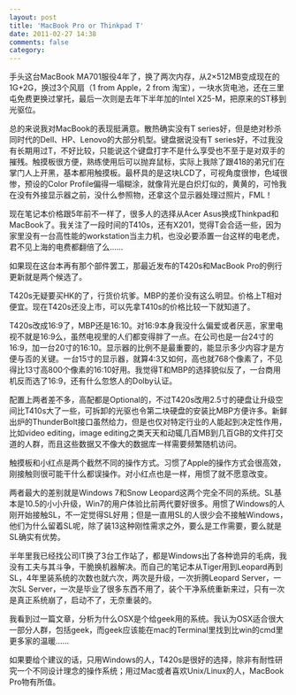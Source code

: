 ```yaml
---
layout: post
title: 'MacBook Pro or Thinkpad T'
date: 2011-02-27 14:38
comments: false
category: 
---
```

    

手头这台MacBook MA701服役4年了，换了两次内存，从2×512MB变成现在的1G+2G，换过3个风扇（1 from Apple，2 from 淘宝），一块水货电池，还在三里屯免费更换过掌托，最后一次则是去年下半年加的Intel X25-M，把原来的ST移到光驱位。

总的来说我对MacBook的表现挺满意。散热确实没有T series好，但是绝对秒杀同时代的Dell、HP、Lenovo的大部分机型。键盘据说没有T series好，不过我没有长期用过T，不好比较，只能说这个键盘打字不是什么享受也不至于是对双手的摧残。触摸板很方便，熟练使用后可以抛弃鼠标，实际上我除了跟418的弟兄们在掌门人上开黑，基本都用触摸板。最杯具的是这块LCD了，可视角度很惨，色域很惨，预设的Color Profile偏得一塌糊涂，就像背光是白炽灯似的，黄黄的，可怜我在没有外接显示器之前，没什么参照物，还拿这个显示器处理过照片，FML！

现在笔记本价格跟5年前不一样了，很多人的选择从Acer Asus换成Thinkpad和MacBook了。我关注了一段时间的T410s，还有X201，觉得T会合适一些，因为家里没有一台高性能的workstation当主力机，也没必要添置一台这样的电老虎，君不见上海的电费都翻倍了么……

如果现在这台本再有那个部件罢工，那最近发布的T420s和MacBook Pro的例行更新就是两个候选了。

T420s无疑要买HK的了，行货价坑爹。MBP的差价没有这么明显。价格上T相对便宜。现在T420s还没上市，可以先拿T410s的价格比较一下就知道了。

T420s改成16:9了，MBP还是16:10。对16:9本身我没什么偏爱或者厌恶，家里电视不就是16:9么，虽然电视里的人们都变得胖了一点。在公司也是一台24寸的16:9，加一台20寸的16:10。显示器的比例不是最重要的，能显示多少内容才是方便与否的关键。一台15寸的显示器，就算4:3又如何，高也就768个像素了，不见得比13寸高800个像素的16:10好用。我觉得T和MBP的选择貌似反了，一台商用机反而选了16:9，还有什么忽悠人的Dolby认证。

配置上两者差不多，高配都是Optional的，不过T420s改用2.5寸的硬盘让升级空间比T410s大了一些，可拆卸的光驱也令第二块硬盘的安装比MBP方便许多。新鲜出炉的ThunderBolt接口虽然给力，但是也仅对特定行业的人能起到决定性作用，比如video editing，image editing之类天天和动辄几百MB到几百GB的文件打交道的人群，而且这些数据又不像大的数据库一样需要频繁随机访问。

触摸板和小红点是两个截然不同的操作方式。习惯了Apple的操作方式会很高效，刚接触则很可能干什么都误操作。对小红点也是一样，用惯了就不愿意改变。

两者最大的差别就是Windows 7和Snow Leopard这两个完全不同的系统。SL基本是10.5的小小升级，Win7的用户体验比前两代要好很多。用惯了Windows的人刚开始接触SL，不一定觉得SL好用；但是一直用SL的人很少会不接触Windows，他们为什么留着SL呢，除了装13这种刚性需求之外，要么是工作需要，要么就是SL确实有优势。

半年里我已经找公司IT换了3台工作站了，都是Windows出了各种诡异的毛病，我没有工夫与其斗争，干脆换机器解决。而自己的笔记本从Tiger用到Leopard再到SL，4年里装系统的次数也就六次，两次是升级，一次折腾Leopard Server，一次SL Server，一次是毕业了很多东西不用了，装个干净系统重新来过，只有一次是真正系统崩了，启动不了，无奈重装的。

我看到过一篇文章，分析为什么OSX是个给geek用的系统。我认为OSX适合很大一部分人群，包括geek，而geek应该能在mac的Terminal里找到比win的cmd里更多家的温暖……

如果要给个建议的话，只用Windows的人，T420s是很好的选择，除非有耐性研究一个不同设计理念的操作系统；用过Mac或者喜欢Unix/Linux的人，MacBook Pro物有所值。
